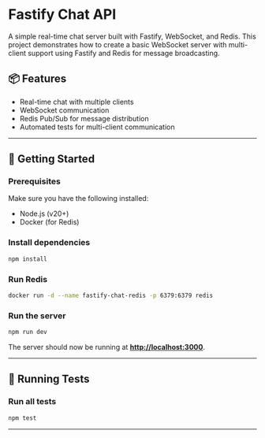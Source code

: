 # Fastify Chat API

A simple real-time chat server built with Fastify, WebSocket, and Redis. This project demonstrates how to create a basic
WebSocket server with multi-client support using Fastify and Redis for message broadcasting.

## 📦 Features

* Real-time chat with multiple clients
* WebSocket communication
* Redis Pub/Sub for message distribution
* Automated tests for multi-client communication

---

## 🚀 Getting Started

### Prerequisites

Make sure you have the following installed:

* Node.js (v20+)
* Docker (for Redis)

### Install dependencies

```bash
npm install
```

### Run Redis

```bash
docker run -d --name fastify-chat-redis -p 6379:6379 redis
```

### Run the server

```bash
npm run dev
```

The server should now be running at **[http://localhost:3000](http://localhost:3000)**.

---

## 🧪 Running Tests

### Run all tests

```bash
npm test
```

---
